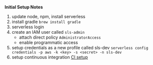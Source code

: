 **Initial Setup Notes**
 
 1. update node, npm, install serverless
 2. install gradle `brew install gradle`
 3. serverless login
 4. create an IAM user called `sls-admin`
    - attach direct policy `AdministratorAccess`
    - enable programmatic access
 5.  setup credentials as a new profile called sls-dev `serverless config credentials -p aws -k <key> -s <secret> -n sls-dev`
 6.  setup continuous integration [CI setup](ci_setup.md)
 
